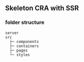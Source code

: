 ## Skeleton CRA with SSR

### folder structure

```
server
src
  ├─ components
  ├─ containers
  ├─ pages
  └─ styles
```
